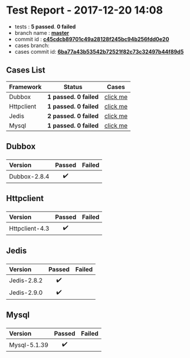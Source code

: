 # Test Report - 2017-12-20 14:08

- tests  : **5 passed**. **0 failed**
- branch name : **[master](https://github.com/apache/incubator-skywalking/tree/master)**
- commit id : **[c45cdcb89701c49a28128f245bc94b256fdd0e20](https://github.com/apache/incubator-skywalking/commit/c45cdcb89701c49a28128f245bc94b256fdd0e20)**
- cases branch: **[](https://github.com/SkywalkingTest/skywalking-autotest-scenarios/tree/)**
- cases commit id: **[6ba77a43b53542b72521f82c73c32497b44f89d5](https://github.com/SkywalkingTest/skywalking-autotest-scenarios/commit/6ba77a43b53542b72521f82c73c32497b44f89d5)**

## Cases List

| Framework | Status | Cases|
|:-----|:-----:|:-----:|
|Dubbox| **1 passed. 0 failed**| [click me](#dubbox) |
|Httpclient| **1 passed. 0 failed**| [click me](#httpclient) |
|Jedis| **2 passed. 0 failed**| [click me](#jedis) |
|Mysql| **1 passed. 0 failed**| [click me](#mysql) |

## Dubbox

### 
|  Version     | Passed | Failed|
|:------------- |:-------:|:-----:|
| Dubbox-2.8.4  | :heavy_check_mark:||

## Httpclient

### 
|  Version     | Passed | Failed|
|:------------- |:-------:|:-----:|
| Httpclient-4.3  | :heavy_check_mark:||

## Jedis

### 
|  Version     | Passed | Failed|
|:------------- |:-------:|:-----:|
| Jedis-2.8.2  | :heavy_check_mark:||
| Jedis-2.9.0  | :heavy_check_mark:||

## Mysql

### 
|  Version     | Passed | Failed|
|:------------- |:-------:|:-----:|
| Mysql-5.1.39  | :heavy_check_mark:||

